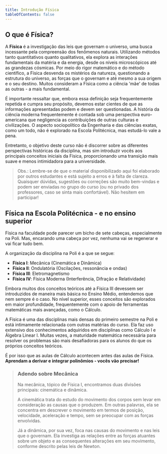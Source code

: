 ```yaml
---
title: Introdução Física
tableOfContents: false
---
```

 <head>
  <link rel="stylesheet" href="https://cdn.jsdelivr.net/npm/katex@0.15.1/dist/katex.css" integrity="sha384-WsHMgfkABRyG494OmuiNmkAOk8nhO1qE+Y6wns6v+EoNoTNxrWxYpl5ZYWFOLPCM" crossorigin="anonymous">
</head>

## O que é Física?

A **Física** é a investigação das leis que governam o universo, uma busca incessante pela compreensão dos fenômenos naturais. Utilizando métodos tanto quantitativos quanto qualitativos, ela explora as interações fundamentais da matéria e da energia, desde os níveis microscópicos até as grandezas cósmicas. Por meio do rigor matemático e do método científico, a Física desvenda os mistérios da natureza, questionando a estrutura do universo, as forças que o governam e até mesmo a sua origem e o seu destino. Muitos consideram a Física como a ciência 'mãe' de todas as outras - a mais fundamental.

É importante ressaltar que, embora essa definição seja frequentemente repetida e cumpra seu propósito, devemos estar cientes de que as informações apresentadas podem e devem ser questionadas. A história da ciência moderna frequentemente é contada sob uma perspectiva euro-americana que negligencia as contribuições de outras culturas e civilizações. O aspecto sociopolítico da Engenharia e das ciências exatas, como um todo, não é explorado na Escola Politécnica, mas estudá-lo vale a pena.

Entretanto, o objetivo deste curso não é discorrer sobre as diferentes perspectivas históricas da disciplina, mas sim introduzir vocês aos principais conceitos iniciais da Física, proporcionando uma transição mais suave e menos intimidadora para a universidade. 

> Obs.: Lembre-se de que o material disponibilizado aqui foi elaborado por outros estudantes e está sujeito a erros e à falta de clareza. Quaisquer dúvidas, sugestões ou correções são muito bem-vindas e podem ser enviadas no grupo do curso (ou no privado dos professores, caso se sinta mais confortável). Não hesitem em participar!


## Física na Escola Politécnica - e no ensino superior

Física na faculdade pode parecer um bicho de sete cabeças, especialmente na Poli. Mas, encarando uma cabeça por vez, nenhuma vai se regenerar e vai ficar tudo bem.

A organização da disciplina na Poli é a que se segue:

- **Física I**: Mecânica (Cinemática e Dinâmica)
- **Física II**: Ondulatória (Oscilações, ressonância e ondas)
- **Física III**: Eletromagnetismo
- **Física IV**: Física Moderna (Interferência, Difração e Relatividade)

Embora muitos dos conceitos teóricos até a Física III devessem ser introduzidos de maneira mais básica no Ensino Médio, entendemos que nem sempre é o caso. No nível superior, esses conceitos são explorados em maior profundidade, frequentemente com o apoio de ferramentas matemáticas mais avançadas, como o Cálculo.

A Física é uma das disciplinas mais densas do primeiro semestre na Poli e está intimamente relacionada com outras matérias do curso. Ela faz uso extensivo dos conhecimentos adquiridos em disciplinas como Cálculo I e Álgebra Linear I. Muitas vezes, a maturidade matemática necessária para resolver os problemas são mais desafiadoras para os alunos do que os próprios conceitos teóricos. 

É por isso que as aulas de Cálculo acontecem antes das aulas de Física. **Aprendam a derivar e integrar polinômios - vocês vão precisar!**


>### Adendo sobre Mecânica
>Na mecânica, tópico de Física I, encontramos duas divisões principais: cinemática e dinâmica. 
>
>A cinemática trata do estudo do movimento dos corpos sem levar em consideração as causas que o produzem. Em outras palavras, ela se concentra em descrever o movimento em termos de posição, velocidade, aceleração e tempo, sem se preocupar com as forças envolvidas.
>
>Já a dinâmica, por sua vez, foca nas causas do movimento e nas leis que o governam. Ela investiga as relações entre as forças atuantes sobre um objeto e as consequentes alterações em seu movimento, conforme descrito pelas leis de Newton.



